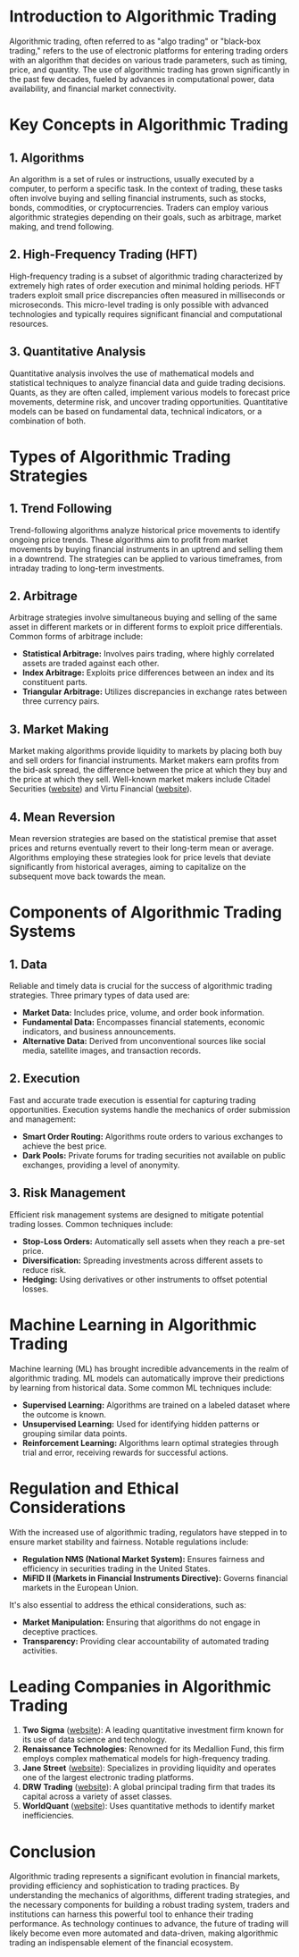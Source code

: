 # Introduction to Algorithmic Trading

Algorithmic trading, often referred to as "algo trading" or "black-box trading," refers to the use of electronic platforms for entering trading orders with an algorithm that decides on various trade parameters, such as timing, price, and quantity. The use of algorithmic trading has grown significantly in the past few decades, fueled by advances in computational power, data availability, and financial market connectivity.

# Key Concepts in Algorithmic Trading

## 1. Algorithms

An algorithm is a set of rules or instructions, usually executed by a computer, to perform a specific task. In the context of trading, these tasks often involve buying and selling financial instruments, such as stocks, bonds, commodities, or cryptocurrencies. Traders can employ various algorithmic strategies depending on their goals, such as arbitrage, market making, and trend following.

## 2. High-Frequency Trading (HFT)

High-frequency trading is a subset of algorithmic trading characterized by extremely high rates of order execution and minimal holding periods. HFT traders exploit small price discrepancies often measured in milliseconds or microseconds. This micro-level trading is only possible with advanced technologies and typically requires significant financial and computational resources.

## 3. Quantitative Analysis

Quantitative analysis involves the use of mathematical models and statistical techniques to analyze financial data and guide trading decisions. Quants, as they are often called, implement various models to forecast price movements, determine risk, and uncover trading opportunities. Quantitative models can be based on fundamental data, technical indicators, or a combination of both.

# Types of Algorithmic Trading Strategies

## 1. Trend Following

Trend-following algorithms analyze historical price movements to identify ongoing price trends. These algorithms aim to profit from market movements by buying financial instruments in an uptrend and selling them in a downtrend. The strategies can be applied to various timeframes, from intraday trading to long-term investments.

## 2. Arbitrage

Arbitrage strategies involve simultaneous buying and selling of the same asset in different markets or in different forms to exploit price differentials. Common forms of arbitrage include:
   - **Statistical Arbitrage:** Involves pairs trading, where highly correlated assets are traded against each other.
   - **Index Arbitrage:** Exploits price differences between an index and its constituent parts.
   - **Triangular Arbitrage:** Utilizes discrepancies in exchange rates between three currency pairs.

## 3. Market Making

Market making algorithms provide liquidity to markets by placing both buy and sell orders for financial instruments. Market makers earn profits from the bid-ask spread, the difference between the price at which they buy and the price at which they sell. Well-known market makers include Citadel Securities ([website](https://www.citadelsecurities.com/)) and Virtu Financial ([website](https://www.virtu.com/)).

## 4. Mean Reversion

Mean reversion strategies are based on the statistical premise that asset prices and returns eventually revert to their long-term mean or average. Algorithms employing these strategies look for price levels that deviate significantly from historical averages, aiming to capitalize on the subsequent move back towards the mean.

# Components of Algorithmic Trading Systems

## 1. Data

Reliable and timely data is crucial for the success of algorithmic trading strategies. Three primary types of data used are:
   - **Market Data:** Includes price, volume, and order book information.
   - **Fundamental Data:** Encompasses financial statements, economic indicators, and business announcements.
   - **Alternative Data:** Derived from unconventional sources like social media, satellite images, and transaction records.

## 2. Execution

Fast and accurate trade execution is essential for capturing trading opportunities. Execution systems handle the mechanics of order submission and management:
   - **Smart Order Routing:** Algorithms route orders to various exchanges to achieve the best price.
   - **Dark Pools:** Private forums for trading securities not available on public exchanges, providing a level of anonymity.

## 3. Risk Management

Efficient risk management systems are designed to mitigate potential trading losses. Common techniques include:
   - **Stop-Loss Orders:** Automatically sell assets when they reach a pre-set price.
   - **Diversification:** Spreading investments across different assets to reduce risk.
   - **Hedging:** Using derivatives or other instruments to offset potential losses.

# Machine Learning in Algorithmic Trading

Machine learning (ML) has brought incredible advancements in the realm of algorithmic trading. ML models can automatically improve their predictions by learning from historical data. Some common ML techniques include:
   - **Supervised Learning:** Algorithms are trained on a labeled dataset where the outcome is known.
   - **Unsupervised Learning:** Used for identifying hidden patterns or grouping similar data points.
   - **Reinforcement Learning:** Algorithms learn optimal strategies through trial and error, receiving rewards for successful actions.

# Regulation and Ethical Considerations

With the increased use of algorithmic trading, regulators have stepped in to ensure market stability and fairness. Notable regulations include:
   - **Regulation NMS (National Market System):** Ensures fairness and efficiency in securities trading in the United States.
   - **MiFID II (Markets in Financial Instruments Directive):** Governs financial markets in the European Union.

It's also essential to address the ethical considerations, such as:
   - **Market Manipulation:** Ensuring that algorithms do not engage in deceptive practices.
   - **Transparency:** Providing clear accountability of automated trading activities.

# Leading Companies in Algorithmic Trading

1. **Two Sigma** ([website](https://www.twosigma.com/)): A leading quantitative investment firm known for its use of data science and technology.
2. **Renaissance Technologies**: Renowned for its Medallion Fund, this firm employs complex mathematical models for high-frequency trading.
3. **Jane Street** ([website](https://www.janestreet.com/)): Specializes in providing liquidity and operates one of the largest electronic trading platforms.
4. **DRW Trading** ([website](https://drw.com/)): A global principal trading firm that trades its capital across a variety of asset classes.
5. **WorldQuant** ([website](https://www.worldquant.com/)): Uses quantitative methods to identify market inefficiencies.

# Conclusion

Algorithmic trading represents a significant evolution in financial markets, providing efficiency and sophistication to trading practices. By understanding the mechanics of algorithms, different trading strategies, and the necessary components for building a robust trading system, traders and institutions can harness this powerful tool to enhance their trading performance. As technology continues to advance, the future of trading will likely become even more automated and data-driven, making algorithmic trading an indispensable element of the financial ecosystem.